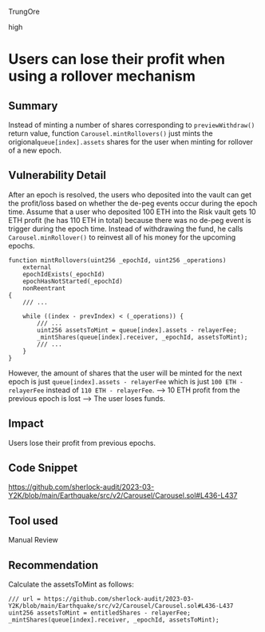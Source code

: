TrungOre

high

# Users can lose their profit when using a rollover mechanism

## Summary
Instead of minting a number of shares corresponding to `previewWithdraw()` return value, function `Carousel.mintRollovers()` just mints the origional`queue[index].assets` shares for the user when minting for rollover of a new epoch. 

## Vulnerability Detail
After an epoch is resolved, the users who deposited into the vault can get the profit/loss based on whether the de-peg events occur during the epoch time. 
Assume that a user who deposited 100 ETH into the Risk vault gets 10 ETH profit (he has 110 ETH in total) because there was no de-peg event is trigger during the epoch time. Instead of withdrawing the fund, he calls `Carousel.minRollover()` to reinvest all of his money for the upcoming epochs. 
```solidity=
function mintRollovers(uint256 _epochId, uint256 _operations)
    external
    epochIdExists(_epochId)
    epochHasNotStarted(_epochId)
    nonReentrant
{
    /// ... 
    
    while ((index - prevIndex) < (_operations)) {
        /// ... 
        uint256 assetsToMint = queue[index].assets - relayerFee;
        _mintShares(queue[index].receiver, _epochId, assetsToMint);
        /// ... 
    }
}

```
However, the amount of shares that the user will be minted for the next epoch is just `queue[index].assets - relayerFee` which is just `100 ETH - relayerFee` instead of `110 ETH - relayerFee`. 
--> 10 ETH profit from the previous epoch is lost 
--> The user loses funds.

## Impact
Users lose their profit from previous epochs. 

## Code Snippet
https://github.com/sherlock-audit/2023-03-Y2K/blob/main/Earthquake/src/v2/Carousel/Carousel.sol#L436-L437

## Tool used
Manual Review

## Recommendation
Calculate the assetsToMint as follows: 
```solidity=
/// url = https://github.com/sherlock-audit/2023-03-Y2K/blob/main/Earthquake/src/v2/Carousel/Carousel.sol#L436-L437
uint256 assetsToMint = entitledShares - relayerFee;
_mintShares(queue[index].receiver, _epochId, assetsToMint);
```
